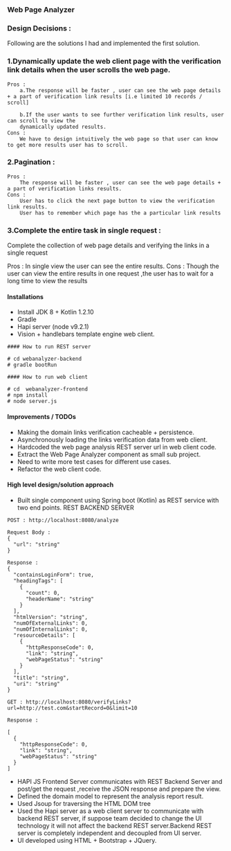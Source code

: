 ### Web Page Analyzer

### Design Decisions :

Following are the solutions I had  and implemented the first solution.

### 1.Dynamically update the web client page with the verification link details when the user scrolls the web page.

	Pros :
		a.The response will be faster , user can see the web page details + a part of verification link results [i.e limited 10 records / scroll]
		
		b.If the user wants to see further verification link results, user can scroll to view the 
		dynamically updated results.
	Cons :
		We have to design intuitively the web page so that user can know to get more results user has to scroll.


### 2.Pagination :

	Pros :
		The response will be faster , user can see the web page details + a part of verification links results.
	Cons :
		User has to click the next page button to view the verification link results.
		User has to remember which page has the a particular link results
		
### 3.Complete the entire task in single request :
Complete the collection of web page details and verifying the links in a single request

Pros :
	In single view the user can see the entire results.
Cons :
	Though the user can view the entire results in one request ,the user has to wait for a long time to view the results

#### Installations

* Install JDK 8 + Kotlin 1.2.10
* Gradle
* Hapi server (node v9.2.1)
* Vision + handlebars template engine web client.

```
#### How to run REST server

# cd webanalyzer-backend
# gradle bootRun

#### How to run web client

# cd  webanalyzer-frontend
# npm install
# node server.js
```



#### Improvements / TODOs
* Making the domain links verification cacheable + persistence.
* Asynchronously loading the links verification data from web client.
* Hardcoded the web page analysis REST server url in web client code.
* Extract the Web Page Analyzer component as small sub project.
* Need to write more test cases for different use cases.
* Refactor the web client code.

#### High level design/solution approach
* Built single component using Spring boot (Kotlin) as REST service with two end points. REST BACKEND SERVER
```
POST : http://localhost:8080/analyze

Request Body :
{
  "url": "string"
}

Response :
{
  "containsLoginForm": true,
  "headingTags": [
    {
      "count": 0,
      "headerName": "string"
    }
  ],
  "htmlVersion": "string",
  "numOfExternalLinks": 0,
  "numOfInternalLinks": 0,
  "resourceDetails": [
    {
      "httpResponseCode": 0,
      "link": "string",
      "webPageStatus": "string"
    }
  ],
  "title": "string",
  "uri": "string"
}

GET : http://localhost:8080/verifyLinks?url=http://test.com&startRecord=0&limit=10

Response :

[
  {
    "httpResponseCode": 0,
    "link": "string",
    "webPageStatus": "string"
  }
]

```
* HAPI JS Frontend Server communicates with REST Backend Server and post/get the request ,receive the JSON response and prepare the view.
* Defined the domain model to represent the analysis report result.
* Used Jsoup for traversing the HTML DOM tree
* Used the Hapi server as a web client server to communicate with backend REST server, if suppose team decided to change the UI technology it will not affect the backend REST server.Backend REST server is completely independent and decoupled from UI server.
* UI developed using HTML + Bootstrap + JQuery.







